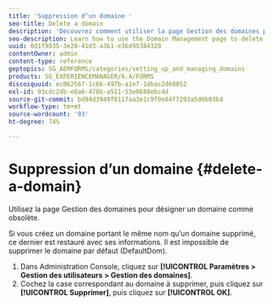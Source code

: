 ```yaml
---
title: 'Suppression d’un domaine '
seo-title: Delete a domain
description: 'Découvrez comment utiliser la page Gestion des domaines pour supprimer un domaine ou pour désigner un domaine comme obsolète. '
seo-description: Learn how to use the Domain Management page to delete a domain or to mark an existing domain as obsolete.
uuid: 0d1f9835-3e28-41d3-a3b1-e36d95384328
contentOwner: admin
content-type: reference
geptopics: SG_AEMFORMS/categories/setting_up_and_managing_domains
products: SG_EXPERIENCEMANAGER/6.4/FORMS
discoiquuid: ec062567-1c6b-497b-a1e7-1dbac2d60852
exl-id: 93cdc2db-e8a6-478b-a511-53e0688ebc4d
source-git-commit: bd94d3949f0117aa3e1c9f0e84f7293a5d6b03b4
workflow-type: tm+mt
source-wordcount: '93'
ht-degree: 74%

---
```


# Suppression d’un domaine {#delete-a-domain}

Utilisez la page Gestion des domaines pour désigner un domaine comme obsolète.

Si vous créez un domaine portant le même nom qu’un domaine supprimé, ce dernier est restauré avec ses informations. Il est impossible de supprimer le domaine par défaut (DefaultDom).

1. Dans Administration Console, cliquez sur **[!UICONTROL Paramètres > Gestion des utilisateurs > Gestion des domaines]**.
1. Cochez la case correspondant au domaine à supprimer, puis cliquez sur **[!UICONTROL Supprimer]**, puis cliquez sur **[!UICONTROL OK]**.
